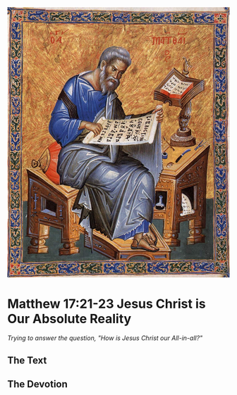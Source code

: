 <img class="intro-right" src="art-matthew.jpg">

# Matthew 17:21-23 Jesus Christ is Our Absolute Reality

*Trying to answer the question, "How is Jesus Christ our All-in-all?"*

## The Text

## The Devotion